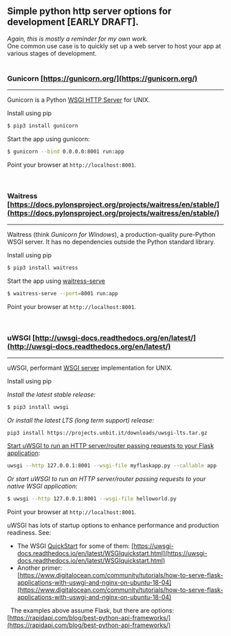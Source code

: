## Simple python http server options for development [EARLY DRAFT].  
*Again, this is mostly a reminder for my own work.*  
One common use case is to quickly set up a web server to host your app at various stages of development.  
 
### Gunicorn [https://gunicorn.org/](https://gunicorn.org/)  
---

Gunicorn is a Python [WSGI HTTP Server](https://en.wikipedia.org/wiki/Web_Server_Gateway_Interface) for UNIX.  

Install using pip  

```bash  
$ pip3 install gunicorn  
```

Start the app using gunicorn:    
```bash  
$ gunicorn --bind 0.0.0.0:8001 run:app  
```

Point your browser at `http://localhost:8001`.  
  
 
### Waitress [https://docs.pylonsproject.org/projects/waitress/en/stable/](https://docs.pylonsproject.org/projects/waitress/en/stable/)  
---

Waitress (think *Gunicorn for Windows*), a production-quality pure-Python WSGI server.  It has no dependencies outside the Python standard library.  

Install using pip  

```bash  
$ pip3 install waitress  
```
Start the app using [waitress-serve](https://docs.pylonsproject.org/projects/waitress/en/stable/runner.html)  

```bash  
$ waitress-serve --port=8001 run:app    
```

Point your browser at `http://localhost:8001`.  
  
 
### uWSGI [http://uwsgi-docs.readthedocs.org/en/latest/](http://uwsgi-docs.readthedocs.org/en/latest/)  
---

uWSGI, performant [WSGI server](https://en.wikipedia.org/wiki/Web_Server_Gateway_Interface) implementation for UNIX.  

Install using pip  

*Install the latest stable release:*   
```bash
$ pip3 install uwsgi   
```
*Or install the latest LTS (long term support) release:*   
```
pip3 install https://projects.unbit.it/downloads/uwsgi-lts.tar.gz  
```
[Start uWSGI to run an HTTP server/router passing requests to your Flask application](https://uwsgi-docs.readthedocs.io/en/latest/WSGIquickstart.html#deploying-flask):  

```bash  
uwsgi --http 127.0.0.1:8001 --wsgi-file myflaskapp.py --callable app  
```
*Or start uWSGI to run an HTTP server/router passing requests to your native WSGI application:*  
```bash  
$ uwsgi --http 127.0.0.1:8001 --wsgi-file helloworld.py  
```

Point your browser at `http://localhost:8001`.  
  
uWSGI has lots of startup options to enhance performance and production readiness.  See:  
* The WSGI [QuickStart](https://uwsgi-docs.readthedocs.io/en/latest/WSGIquickstart.html) for some of them: [https://uwsgi-docs.readthedocs.io/en/latest/WSGIquickstart.html](https://uwsgi-docs.readthedocs.io/en/latest/WSGIquickstart.html)  
* Another primer: [https://www.digitalocean.com/community/tutorials/how-to-serve-flask-applications-with-uswgi-and-nginx-on-ubuntu-18-04](https://www.digitalocean.com/community/tutorials/how-to-serve-flask-applications-with-uswgi-and-nginx-on-ubuntu-18-04)  
  
 
The examples above assume Flask, but there are options: [https://rapidapi.com/blog/best-python-api-frameworks/](https://rapidapi.com/blog/best-python-api-frameworks/)  
